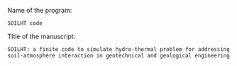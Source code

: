 Name of the program:

    SOILHT code
    
Tltle of the manuscript:

    SOILHT: a finite code to simulate hydro-thermal problem for addressing soil-atmosphere interaction in geotechnical and geological engineering
